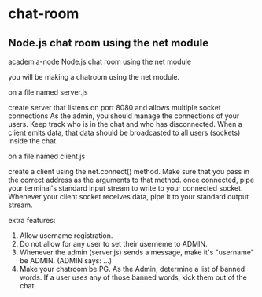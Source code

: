 # chat-room
Node.js chat room using the net module
---------------------------------------------------------------------------------------------------------------------------------
academia-node
Node.js chat room using the net module

you will be making a chatroom using the net module.

on a file named server.js

create server that listens on port 8080 and allows multiple socket connections As the admin, you should manage the connections of your users. Keep track who is in the chat and who has disconnected. When a client emits data, that data should be broadcasted to all users (sockets) inside the chat.

on a file named client.js

create a client using the net.connect() method. Make sure that you pass in the correct address as the arguments to that method. once connected, pipe your terminal's standard input stream to write to your connected socket. Whenever your client socket receives data, pipe it to your standard output stream.

extra features:
1. Allow username registration.
2. Do not allow for any user to set their userneme to ADMIN.
3. Whenever the admin (server.js) sends a message, make it's "username" be ADMIN. (ADMIN says: ...)
4. Make your chatroom be PG. As the Admin, determine a list of banned words. If a user uses any of those banned words, kick them out of the chat.
